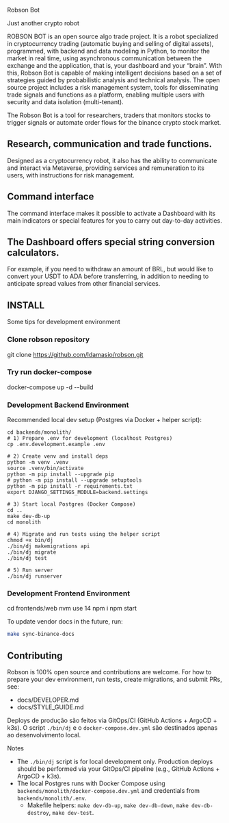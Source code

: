 
Robson Bot

Just another crypto robot

ROBSON BOT is an open source algo trade project. It is a robot specialized in cryptocurrency trading (automatic buying and selling of digital assets), programmed, with backend and data modeling in Python, to monitor the market in real time, using asynchronous communication between the exchange and the application, that is, your dashboard and your “brain”. With this, Robson Bot is capable of making intelligent decisions based on a set of strategies guided by probabilistic analysis and technical analysis. The open source project includes a risk management system, tools for disseminating trade signals and functions as a platform, enabling multiple users with security and data isolation (multi-tenant).

The Robson Bot is a tool for researchers, traders that monitors stocks to trigger signals or automate order flows for the binance crypto stock market.

## Research, communication and trade functions.

Designed as a cryptocurrency robot, it also has the ability to communicate and interact via Metaverse, providing services and remuneration to its users, with instructions for risk management.

## Command interface

The command interface makes it possible to activate a Dashboard with its main indicators or special features for you to carry out day-to-day activities.

## The Dashboard offers special string conversion calculators. 

For example, if you need to withdraw an amount of BRL, but would like to convert your USDT to ADA before transferring, in addition to needing to anticipate spread values from other financial services.

## INSTALL

Some tips for development environment

### Clone robson repository

git clone https://github.com/ldamasio/robson.git

### Try run docker-compose

docker-compose up -d --build

### Development Backend Environment

Recommended local dev setup (Postgres via Docker + helper script):

```
cd backends/monolith/
# 1) Prepare .env for development (localhost Postgres)
cp .env.development.example .env

# 2) Create venv and install deps
python -m venv .venv
source .venv/bin/activate
python -m pip install --upgrade pip
# python -m pip install --upgrade setuptools
python -m pip install -r requirements.txt
export DJANGO_SETTINGS_MODULE=backend.settings

# 3) Start local Postgres (Docker Compose)
cd ..
make dev-db-up
cd monolith

# 4) Migrate and run tests using the helper script
chmod +x bin/dj
./bin/dj makemigrations api
./bin/dj migrate
./bin/dj test

# 5) Run server
./bin/dj runserver
```

### Development Frontend Environment

cd frontends/web
nvm use 14
npm i
npm start




To update vendor docs in the future, run:

```bash
make sync-binance-docs
```

## Contributing

Robson is 100% open source and contributions are welcome. For how to prepare your dev environment, run tests, create migrations, and submit PRs, see:

- docs/DEVELOPER.md
- docs/STYLE_GUIDE.md

Deploys de produção são feitos via GitOps/CI (GitHub Actions + ArgoCD + k3s). O script `./bin/dj` e o `docker-compose.dev.yml` são destinados apenas ao desenvolvimento local.

Notes
- The `./bin/dj` script is for local development only. Production deploys should be performed via your GitOps/CI pipeline (e.g., GitHub Actions + ArgoCD + k3s).
- The local Postgres runs with Docker Compose using `backends/monolith/docker-compose.dev.yml` and credentials from `backends/monolith/.env`.
  - Makefile helpers: `make dev-db-up`, `make dev-db-down`, `make dev-db-destroy`, `make dev-test`.
